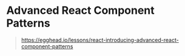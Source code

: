 # Advanced React Component Patterns

> https://egghead.io/lessons/react-introducing-advanced-react-component-patterns